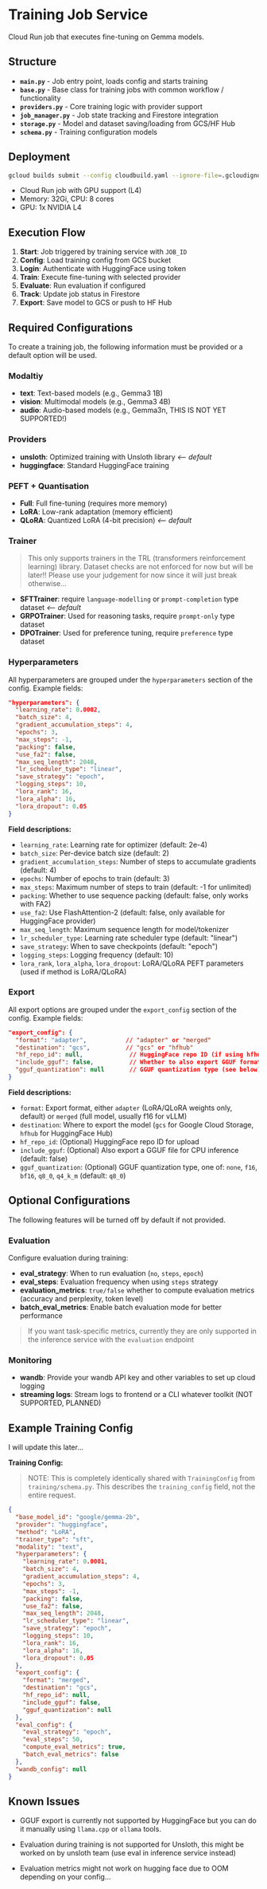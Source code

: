 # Training Job Service

Cloud Run job that executes fine-tuning on Gemma models.

## Structure

- **`main.py`** - Job entry point, loads config and starts training
- **`base.py`** - Base class for training jobs with common workflow / functionality
- **`providers.py`** - Core training logic with provider support
- **`job_manager.py`** - Job state tracking and Firestore integration
- **`storage.py`** - Model and dataset saving/loading from GCS/HF Hub
- **`schema.py`** - Training configuration models

## Deployment

```bash
gcloud builds submit --config cloudbuild.yaml --ignore-file=.gcloudignore
```

- Cloud Run job with GPU support (L4)
- Memory: 32Gi, CPU: 8 cores
- GPU: 1x NVIDIA L4

## Execution Flow

1. **Start**: Job triggered by training service with `JOB_ID`
2. **Config**: Load training config from GCS bucket
3. **Login**: Authenticate with HuggingFace using token
4. **Train**: Execute fine-tuning with selected provider
5. **Evaluate**: Run evaluation if configured
6. **Track**: Update job status in Firestore
7. **Export**: Save model to GCS or push to HF Hub

## Required Configurations

To create a training job, the following information must be provided or a default option will be used.

### Modaltiy

- **text**: Text-based models (e.g., Gemma3 1B)
- **vision**: Multimodal models (e.g., Gemma3 4B)
- **audio**: Audio-based models (e.g., Gemma3n, THIS IS NOT YET SUPPORTED!)

### Providers

- **unsloth**: Optimized training with Unsloth library _<-- default_
- **huggingface**: Standard HuggingFace training

### PEFT + Quantisation

- **Full**: Full fine-tuning (requires more memory)
- **LoRA**: Low-rank adaptation (memory efficient)
- **QLoRA**: Quantized LoRA (4-bit precision) _<-- default_

### Trainer

> This only supports trainers in the TRL (transformers reinforcement learning) library. Dataset checks are not enforced for now but will be later!! Please use your judgement for now since it will just break otherwise...

- **SFTTrainer**: require `language-modelling` or `prompt-completion` type dataset _<-- default_
- **GRPOTrainer**: Used for reasoning tasks, require `prompt-only` type dataset
- **DPOTrainer**: Used for preference tuning, require `preference` type dataset

### Hyperparameters

All hyperparameters are grouped under the `hyperparameters` section of the config. Example fields:

```json
"hyperparameters": {
  "learning_rate": 0.0002,
  "batch_size": 4,
  "gradient_accumulation_steps": 4,
  "epochs": 3,
  "max_steps": -1,
  "packing": false,
  "use_fa2": false,
  "max_seq_length": 2048,
  "lr_scheduler_type": "linear",
  "save_strategy": "epoch",
  "logging_steps": 10,
  "lora_rank": 16,
  "lora_alpha": 16,
  "lora_dropout": 0.05
}
```

**Field descriptions:**

- `learning_rate`: Learning rate for optimizer (default: 2e-4)
- `batch_size`: Per-device batch size (default: 2)
- `gradient_accumulation_steps`: Number of steps to accumulate gradients (default: 4)
- `epochs`: Number of epochs to train (default: 3)
- `max_steps`: Maximum number of steps to train (default: -1 for unlimited)
- `packing`: Whether to use sequence packing (default: false, only works with FA2)
- `use_fa2`: Use FlashAttention-2 (default: false, only available for HuggingFace provider)
- `max_seq_length`: Maximum sequence length for model/tokenizer
- `lr_scheduler_type`: Learning rate scheduler type (default: "linear")
- `save_strategy`: When to save checkpoints (default: "epoch")
- `logging_steps`: Logging frequency (default: 10)
- `lora_rank`, `lora_alpha`, `lora_dropout`: LoRA/QLoRA PEFT parameters (used if method is LoRA/QLoRA)

### Export

All export options are grouped under the `export_config` section of the config. Example fields:

```json
"export_config": {
  "format": "adapter",           // "adapter" or "merged"
  "destination": "gcs",          // "gcs" or "hfhub"
  "hf_repo_id": null,             // HuggingFace repo ID (if using hfhub)
  "include_gguf": false,          // Whether to also export GGUF format
  "gguf_quantization": null       // GGUF quantization type (see below)
}
```

**Field descriptions:**

- `format`: Export format, either `adapter` (LoRA/QLoRA weights only, default) or `merged` (full model, usually f16 for vLLM)
- `destination`: Where to export the model (`gcs` for Google Cloud Storage, `hfhub` for HuggingFace Hub)
- `hf_repo_id`: (Optional) HuggingFace repo ID for upload
- `include_gguf`: (Optional) Also export a GGUF file for CPU inference (default: false)
- `gguf_quantization`: (Optional) GGUF quantization type, one of: `none`, `f16`, `bf16`, `q8_0`, `q4_k_m` (default: `q8_0`)

## Optional Configurations

The following features will be turned off by default if not provided.

### Evaluation

Configure evaluation during training:

- **eval_strategy**: When to run evaluation (`no`, `steps`, `epoch`)
- **eval_steps**: Evaluation frequency when using `steps` strategy
- **evaluation_metrics**: `true/false` whether to compute evaluation metrics (accuracy and perplexity, token level)
- **batch_eval_metrics**: Enable batch evaluation mode for better performance

> If you want task-specific metrics, currently they are only supported in the inference service with the `evaluation` endpoint

### Monitoring

- **wandb**: Provide your wandb API key and other variables to set up cloud logging
- **streaming logs**: Stream logs to frontend or a CLI whatever toolkit (NOT SUPPORTED, PLANNED)

## Example Training Config

I will update this later...

**Training Config:**

> NOTE: This is completely identically shared with `TrainingConfig` from `training/schema.py`. This describes the `training_config` field, not the entire request.

```json
{
  "base_model_id": "google/gemma-2b",
  "provider": "huggingface",
  "method": "LoRA",
  "trainer_type": "sft",
  "modality": "text",
  "hyperparameters": {
    "learning_rate": 0.0001,
    "batch_size": 4,
    "gradient_accumulation_steps": 4,
    "epochs": 3,
    "max_steps": -1,
    "packing": false,
    "use_fa2": false,
    "max_seq_length": 2048,
    "lr_scheduler_type": "linear",
    "save_strategy": "epoch",
    "logging_steps": 10,
    "lora_rank": 16,
    "lora_alpha": 16,
    "lora_dropout": 0.05
  },
  "export_config": {
    "format": "merged",
    "destination": "gcs",
    "hf_repo_id": null,
    "include_gguf": false,
    "gguf_quantization": null
  },
  "eval_config": {
    "eval_strategy": "epoch",
    "eval_steps": 50,
    "compute_eval_metrics": true,
    "batch_eval_metrics": false
  },
  "wandb_config": null
}
```

## Known Issues

- GGUF export is currently not supported by HuggingFace but you can do it manually using `llama.cpp` or `ollama` tools.

- Evaluation during training is not supported for Unsloth, this might be worked on by unsloth team (use eval in inference service instead)

- Evaluation metrics might not work on hugging face due to OOM depending on your config...
